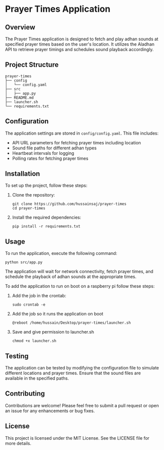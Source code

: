 # Prayer Times Application

## Overview
The Prayer Times application is designed to fetch and play adhan sounds at specified prayer times based on the user's location. It utilizes the Aladhan API to retrieve prayer timings and schedules sound playback accordingly.

## Project Structure
```
prayer-times
├── config
│   └── config.yaml
├── src
│   ├── app.py
├── README.md
├── launcher.sh
└── requirements.txt
```

## Configuration
The application settings are stored in `config/config.yaml`. This file includes:
- API URL parameters for fetching prayer times including location
- Sound file paths for different adhan types
- Heartbeat intervals for logging
- Polling rates for fetching prayer times

## Installation
To set up the project, follow these steps:

1. Clone the repository:
   ```
   git clone https://github.com/hussainsaj/prayer-times
   cd prayer-times
   ```

2. Install the required dependencies:
   ```
   pip install -r requirements.txt
   ```

## Usage
To run the application, execute the following command:
```
python src/app.py
```

The application will wait for network connectivity, fetch prayer times, and schedule the playback of adhan sounds at the appropriate times.

To add the application to run on boot on a raspberry pi follow these steps:
1. Add the job in the crontab:
   ```
   sudo crontab -e
   ```

2. Add the job so it runs the application on boot
   ```
   @reboot /home/hussain/Desktop/prayer-times/launcher.sh
   ```

3. Save and give permission to launcher.sh
   ```
   chmod +x launcher.sh
   ```

## Testing
The application can be tested by modifying the configuration file to simulate different locations and prayer times. Ensure that the sound files are available in the specified paths.

## Contributing
Contributions are welcome! Please feel free to submit a pull request or open an issue for any enhancements or bug fixes.

## License
This project is licensed under the MIT License. See the LICENSE file for more details.